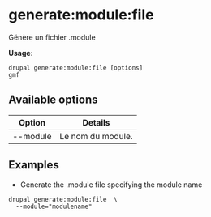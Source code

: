 # generate:module:file
Génère un  fichier .module

**Usage:**
```
drupal generate:module:file [options]
gmf
```

## Available options
Option | Details
-------|-------------
--module | Le nom du module.

## Examples
* Generate the .module file specifying the module name
```
drupal generate:module:file  \
  --module="modulename"
```
